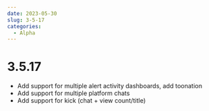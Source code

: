 ```yaml
---
date: 2023-05-30
slug: 3-5-17
categories:
  - Alpha
---
```

# 3.5.17

- Add support for multiple alert activity dashboards, add toonation
- Add support for multiple platform chats
- Add support for kick (chat + view count/title)
